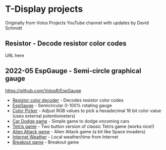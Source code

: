 # T-Display projects
Originally from Volos Projects YouTube channel with updates by David Schmidt

## Resistor - Decode resistor color codes

URL here

## 2022-05 EspGauge - Semi-circle graphical gauge

https://github.com/VolosR/EspGauge

* [Resistor color decoder](Resistor) - Decodes resistor color codes
* [EspGauge](EspGauge) - Semicircular 0-100% rotating gauge
* [Color Picker](colorPicker) - Adjust RGB values to pick a hexadecimal 16 bit color value (uses external potentiometers)
* [Car Dodge game](carDodgeGame) - Simple game to dodge oncoming cars
* [Tetris game](tetris) - Two button version of classic Tetris game (works nice!)
* [Alien Attack game](alienAttack) - Alien Attack game (a bit like Space invaders)
* [Internet Weather](weather) - Local weather/time from Internet
* [Breakout game](breakout) - Breakout game

